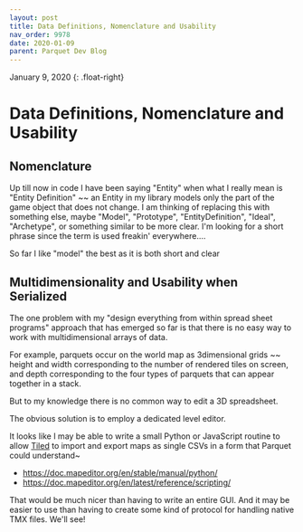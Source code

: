 ```yaml
---
layout: post
title: Data Definitions, Nomenclature and Usability
nav_order: 9978
date: 2020-01-09
parent: Parquet Dev Blog
---
```

January 9, 2020
{: .float-right}

# Data Definitions, Nomenclature and Usability

## Nomenclature

Up till now in code I have been saying "Entity" when what I really mean is "Entity Definition" ~~ an Entity in my library models only the part of the game object that does not change.
I am thinking of replacing this with something else, maybe "Model", "Prototype", "EntityDefinition", "Ideal", "Archetype", or something similar to be more clear.
I'm looking for a short phrase since the term is used freakin' everywhere....

So far I like "model" the best as it is both short and clear

## Multidimensionality and Usability when Serialized

The one problem with my "design everything from within spread sheet programs" approach that has emerged so far is that there is no easy way to work with multidimensional arrays of data.

For example, parquets occur on the world map as 3dimensional grids ~~ height and width corresponding to the number of rendered tiles on screen, and depth corresponding to the four types of parquets that can appear together in a stack.

But to my knowledge there is no common way to edit a 3D spreadsheet.

The obvious solution is to employ a dedicated level editor.

It looks like I may be able to write a small Python or JavaScript routine to allow [Tiled](https://doc.mapeditor.org) to import and export maps as single CSVs in a form that Parquet could understand~

- https://doc.mapeditor.org/en/stable/manual/python/
- https://doc.mapeditor.org/en/latest/reference/scripting/

That would be much nicer than having to write an entire GUI.
And it may be easier to use than having to create some kind of protocol for handling native TMX files.
We'll see!
